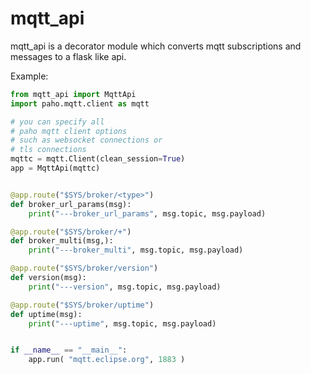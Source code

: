 # mqtt_api
mqtt_api is a decorator module which converts mqtt subscriptions and messages to a flask like api.

Example: 

```python
from mqtt_api import MqttApi
import paho.mqtt.client as mqtt

# you can specify all 
# paho mqtt client options
# such as websocket connections or
# tls connections
mqttc = mqtt.Client(clean_session=True)
app = MqttApi(mqttc)


@app.route("$SYS/broker/<type>")
def broker_url_params(msg):
    print("---broker_url_params", msg.topic, msg.payload)

@app.route("$SYS/broker/+")
def broker_multi(msg,):
    print("---broker_multi", msg.topic, msg.payload)

@app.route("$SYS/broker/version")
def version(msg):
    print("---version", msg.topic, msg.payload)

@app.route("$SYS/broker/uptime")
def uptime(msg):
    print("---uptime", msg.topic, msg.payload)


if __name__ == "__main__":
    app.run( "mqtt.eclipse.org", 1883 )
```